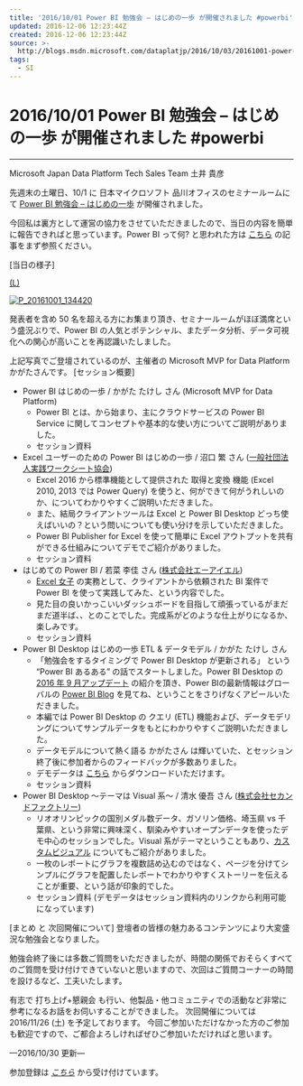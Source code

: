 ```yaml
---
title: '2016/10/01 Power BI 勉強会 – はじめの一歩 が開催されました #powerbi'
updated: 2016-12-06 12:23:44Z
created: 2016-12-06 12:23:44Z
source: >-
  http://blogs.msdn.microsoft.com/dataplatjp/2016/10/03/20161001-power-bi-1ststep/
tags:
  - SI
---
```


# 2016/10/01 Power BI 勉強会 – はじめの一歩 が開催されました #powerbi

* * *

Microsoft Japan Data Platform Tech Sales Team
土井 貴彦

先週末の土曜日、10/1 に 日本マイクロソフト 品川オフィスのセミナールームにて [Power BI 勉強会 – はじめの一歩](http://connpass.com/event/38446/) が開催されました。

今回私は裏方として運営の協力をさせていただきましたので、当日の内容を簡単に報告できればと思っています。Power BI って何? と思われた方は [こちら](https://blogs.msdn.microsoft.com/dataplatjp/2016/03/28/microsoft-power-bi-%E3%81%AE%E3%81%94%E7%B4%B9%E4%BB%8B/) の記事をまず参照ください。

[当日の様子]

[(L)](https://msdnshared.blob.core.windows.net/media/2016/10/P_20161001_134420.jpg)

[![P_20161001_134420](../_resources/P_20161001_134420_thumb.jpg)](https://msdnshared.blob.core.windows.net/media/2016/10/P_20161001_134420.jpg)

発表者を含め 50 名を超える方にお集まり頂き、セミナールームがほぼ満席という盛況ぶりで、Power BI の人気とポテンシャル、またデータ分析、データ可視化への関心が高いことを再認識いたしました。

上記写真でご登壇されているのが、主催者の Microsoft MVP for Data Platform かがたさんです。
[セッション概要]

- Power BI はじめの一歩 / かがた たけし さん (Microsoft MVP for Data Platform)
    - Power BI とは、から始まり、主にクラウドサービスの Power BI Service に関してコンセプトや基本的な使い方についてご説明がありました。
    - セッション資料
- Excel ユーザーのための Power BI はじめの一歩 / 沼口 繁 さん ([一般社団法人実践ワークシート協会](http://www.pwa.or.jp/))
    - Excel 2016 から標準機能として提供された 取得と変換 機能 (Excel 2010, 2013 では Power Query) を使うと、何ができて何がうれしいのか、についてわかりやすくご説明いただきました。
    - また、結局クライアントツールは Excel と Power BI Desktop どっち使えばいいの？という問いについても使い分けを示していただきました。
    - Power BI Publisher for Excel を使って簡単に Excel アウトプットを共有ができる仕組みについてデモでご紹介がありました。
    - セッション資料
- はじめての Power BI / 若菜 李佳 さん ([株式会社エーアイエル](http://www.ailltd.co.jp/))
    - [Excel 女子](http://www.ailltd.co.jp/it/exceljoshi/index.php) の実務として、クライアントから依頼された BI 案件で Power BI を使って実践してみた、という内容でした。
    - 見た目の良いかっこいいダッシュボードを目指して頑張っているがまだまだ道半ば、、とのことでした。完成系がどのような仕上がりになるか、楽しみです。
    - セッション資料
- Power BI Desktop はじめの一歩 ETL & データモデル / かがた たけし さん
    - 「勉強会をするタイミングで Power BI Desktop が更新される」 という “Power BI あるある” の話でスタートしました。Power BI Desktop の [2016 年 9 月アップデート](https://powerbi.microsoft.com/en-us/blog/power-bi-desktop-september-feature-summary/) の紹介を頂き、Power BIの最新情報はグローバルの [Power BI Blog](https://powerbi.microsoft.com/en-us/blog/) を見てね、ということをさりげなくアピールいただきました。
    - 本編では Power BI Desktop の クエリ (ETL) 機能および、データモデリングについてサンプルデータをもとにわかりやすくご説明いただきました。
    - データモデルについて熱く語る かがたさん は輝いていた、とセッション終了後に参加者からのフィードバックが多数ありました。
    - デモデータは [こちら](https://1drv.ms/u/s!AunLJPxvdfPng8oN4J-un-1HgpRUZg) からダウンロードいただけます。
    - セッション資料
- Power BI Desktop ～テーマは Visual 系～ / 清水 優吾 さん ([株式会社セカンドファクトリー](http://www.2ndfactory.com/))
    - リオオリンピックの国別メダル数データ、ガソリン価格、埼玉県 vs 千葉県、という非常に興味深く、馴染みやすいオープンデータを使ったデモ中心のセッションでした。Visual 系がテーマということもあり、[カスタムビジュアル](https://app.powerbi.com/visuals/) についてもご紹介がありました。
    - 一枚のレポートにグラフを複数詰め込むのではなく、ページを分けてシンプルにグラフを配置したレポートでわかりやすくストーリーを伝えることが重要、という話が印象的でした。
    - セッション資料 (デモデータはセッション資料内のリンクから利用可能になっています)

[まとめ と 次回開催について]
登壇者の皆様の魅力あるコンテンツにより大変盛況な勉強会となりました。

勉強会終了後には多数ご質問をいただきましたが、時間の関係でおそらくすべてのご質問を受け付けできていないと思いますので、次回はご質問コーナーの時間を設けるなど、工夫いたします。

有志で 打ち上げ+懇親会 も行い、他製品・他コミュニティでの活動など非常に参考になるお話をお伺いすることができました。
次回開催については 2016/11/26 (土) を予定しております。
今回ご参加いただけなかった方のご参加も歓迎ですので、ご都合よろしければぜひご参加いただければと思います。

—2016/10/30 更新—

参加登録は [*こちら*](http://connpass.com/event/43908/) から受け付けています。